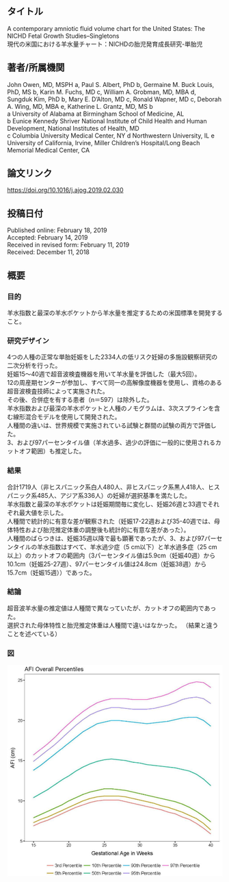 ## タイトル
A contemporary amniotic fluid volume chart for the United States: The NICHD Fetal Growth Studies–Singletons  
現代の米国における羊水量チャート：NICHDの胎児発育成長研究-単胎児

## 著者/所属機関
John Owen, MD, MSPH a, Paul S. Albert, PhD b, Germaine M. Buck Louis, PhD, MS b, Karin M. Fuchs, MD c, William A. Grobman, MD, MBA d, Sungduk Kim, PhD b, Mary E. D’Alton, MD c, Ronald Wapner, MD c, Deborah A. Wing, MD, MBA e, Katherine L. Grantz, MD, MS b  
a University of Alabama at Birmingham School of Medicine, AL  
b Eunice Kennedy Shriver National Institute of Child Health and Human Development, National Institutes of Health, MD  
c Columbia University Medical Center, NY
d Northwestern University, IL
e University of California, Irvine, Miller Children’s Hospital/Long Beach Memorial Medical Center, CA

## 論文リンク
https://doi.org/10.1016/j.ajog.2019.02.030

## 投稿日付
Published online: February 18, 2019  
Accepted: February 14, 2019  
Received in revised form: February 11, 2019  
Received: December 11, 2018

## 概要
### 目的
羊水指数と最深の羊水ポケットから羊水量を推定するための米国標準を開発すること。

### 研究デザイン
4つの人種の正常な単胎妊娠をした2334人の低リスク妊婦の多施設観察研究の二次分析を行った。  
妊娠15〜40週で超音波検査機器を用いて羊水量を評価した（最大5回）。  
12の周産期センターが参加し、すべて同一の高解像度機器を使用し、資格のある超音波検査技師によって実施された。  
その後、合併症を有する患者（n＝597）は除外した。  
羊水指数および最深の羊水ポケットと人種のノモグラムは、3次スプラインを含む線形混合モデルを使用して開発された。  
人種間の違いは、世界規模で実施されている試験と群間の試験の両方で評価した。  
3、および97パーセンタイル値（羊水過多、過少の評価に一般的に使用されるカットオフ範囲）も推定した。

### 結果
合計1719人（非ヒスパニック系白人480人、非ヒスパニック系黒人418人、ヒスパニック系485人、アジア系336人）の妊婦が選択基準を満たした。  
羊水指数と最深の羊水ポケットは妊娠期間毎に変化し、妊娠26週と33週でそれぞれ最大値を示した。  
人種間で統計的に有意な差が観察された（妊娠17-22週および35-40週では、母体特性および胎児推定体重の調整後も統計的に有意な差があった）。  
人種間のばらつきは、妊娠35週以降で最も顕著であったが、3、および97パーセンタイルの羊水指数はすべて、羊水過少症（5 cm以下）と羊水過多症（25 cm以上）のカットオフの範囲内（3パーセンタイル値は5.9cm（妊娠40週）から10.1cm（妊娠25-27週）、97パーセンタイル値は24.8cm（妊娠38週）から15.7cm（妊娠15週））であった。

### 結論
超音波羊水量の推定値は人種間で異なっていたが、カットオフの範囲内であった。  
選択された母体特性と胎児推定体重は人種間で違いはなかった。 （結果と違うことを述べている）

### 図
![Figure](contemporary_fig.jpg)
